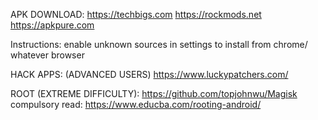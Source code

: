APK DOWNLOAD:
https://techbigs.com
https://rockmods.net
https://apkpure.com

Instructions: enable unknown sources in settings to install from chrome/ whatever browser

HACK APPS: (ADVANCED USERS)
https://www.luckypatchers.com/

ROOT (EXTREME DIFFICULTY):
https://github.com/topjohnwu/Magisk
 compulsory read: https://www.educba.com/rooting-android/
